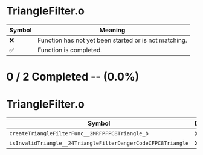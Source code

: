 # TriangleFilter.o
| Symbol | Meaning 
| ------------- | ------------- 
| :x: | Function has not yet been started or is not matching. 
| :white_check_mark: | Function is completed. 


# 0 / 2 Completed -- (0.0%)
# TriangleFilter.o
| Symbol | Decompiled? |
| ------------- | ------------- |
| `createTriangleFilterFunc__2MRFPFPC8Triangle_b` | :x: |
| `isInvalidTriangle__24TriangleFilterDangerCodeCFPC8Triangle` | :x: |
